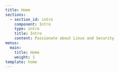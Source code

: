```yaml
---
title: Home
sections:
  - section_id: intro
    component: Intro
    type: intro
    title: Intro
    content: Passionate about Linux and Security
menus:
  main:
    title: Home
    weight: 1
template: home
---
```

